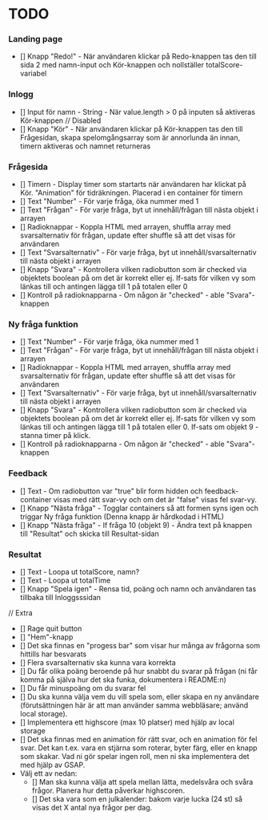 # TODO

### Landing page

- [] Knapp "Redo!" - När användaren klickar på Redo-knappen tas den till sida 2 med namn-input och Kör-knappen och nollställer totalScore-variabel

### Inlogg

- [] Input för namn - String - När value.length > 0 på inputen så aktiveras Kör-knappen // Disabled
- [] Knapp "Kör" - När användaren klickar på Kör-knappen tas den till Frågesidan, skapa spelomgångsarray som är annorlunda än innan, timern aktiveras och namnet returneras

### Frågesida

- [] Timern - Display timer som startarts när användaren har klickat på Kör. "Animation" för tidräkningen. Placerad i en container för timern
- [] Text "Number" - För varje fråga, öka nummer med 1
- [] Text "Frågan" - För varje fråga, byt ut innehåll/frågan till nästa objekt i arrayen
- [] Radioknappar - Koppla HTML med arrayen, shuffla array med svarsalternativ för frågan, update efter shuffle så att det visas för användaren
- [] Text "Svarsalternativ" - För varje fråga, byt ut innehåll/svarsalternativ till nästa objekt i arrayen
- [] Knapp "Svara" - Kontrollera vilken radiobutton som är checked via objektets boolean på om det är korrekt eller ej. If-sats för vilken vy som länkas till och antingen lägga till 1 på totalen eller 0
- [] Kontroll på radioknapparna - Om någon är "checked" - able "Svara"-knappen

### Ny fråga funktion

- [] Text "Number" - För varje fråga, öka nummer med 1
- [] Text "Frågan" - För varje fråga, byt ut innehåll/frågan till nästa objekt i arrayen
- [] Radioknappar - Koppla HTML med arrayen, shuffla array med svarsalternativ för frågan, update efter shuffle så att det visas för användaren
- [] Text "Svarsalternativ" - För varje fråga, byt ut innehåll/svarsalternativ till nästa objekt i arrayen
- [] Knapp "Svara" - Kontrollera vilken radiobutton som är checked via objektets boolean på om det är korrekt eller ej. If-sats för vilken vy som länkas till och antingen lägga till 1 på totalen eller 0. If-sats om objekt 9 - stanna timer på klick.
- [] Kontroll på radioknapparna - Om någon är "checked" - able "Svara"-knappen

### Feedback

- [] Text - Om radiobutton var "true" blir form hidden och feedback-container visas med rätt svar-vy och om det är "false" visas fel svar-vy.
- [] Knapp "Nästa fråga" - Togglar containers så att formen syns igen och triggar Ny fråga funktion (Denna knapp är hårdkodad i HTML)
- [] Knapp "Nästa fråga" - If fråga 10 (objekt 9) - Ändra text på knappen till "Resultat" och skicka till Resultat-sidan

### Resultat

- [] Text - Loopa ut totalScore, namn?
- [] Text - Loopa ut totalTime
- [] Knapp "Spela igen" - Rensa tid, poäng och namn och användaren tas tillbaka till Inloggsssidan

// Extra

- [] Rage quit button
- [] "Hem"-knapp
- [] Det ska finnas en "progess bar" som visar hur många av frågorna som hittills har besvarats
- [] Flera svarsalternativ ska kunna vara korrekta
- [] Du får olika poäng beroende på hur snabbt du svarar på frågan (ni får komma på själva hur det ska funka, dokumentera i README:n)
- [] Du får minuspoäng om du svarar fel
- [] Du ska kunna välja vem du vill spela som, eller skapa en ny användare (förutsättningen här är att man använder samma webbläsare; använd local storage).
- [] Implementera ett highscore (max 10 platser) med hjälp av local storage
- [] Det ska finnas med en animation för rätt svar, och en animation för fel svar. Det kan t.ex. vara en stjärna som roterar, byter färg, eller en knapp som skakar. Vad ni gör spelar ingen roll, men ni ska implementera det med hjälp av GSAP.
- Välj ett av nedan:
  - [] Man ska kunna välja att spela mellan lätta, medelsvåra och svåra frågor. Planera hur detta påverkar highscoren.
  - [] Det ska vara som en julkalender: bakom varje lucka (24 st) så visas det X antal nya frågor per dag.
